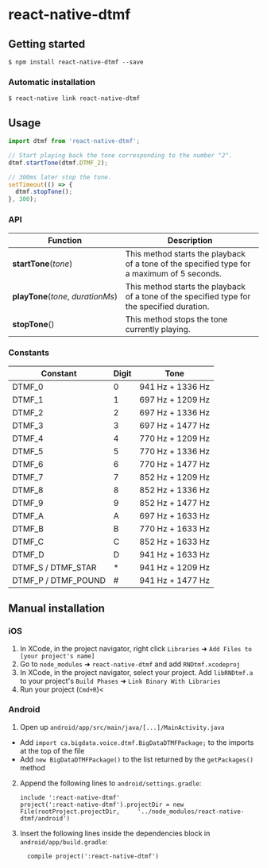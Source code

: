 
# react-native-dtmf

## Getting started

`$ npm install react-native-dtmf --save`

### Automatic installation

`$ react-native link react-native-dtmf`

## Usage
```javascript
import dtmf from 'react-native-dtmf';

// Start playing back the tone corresponding to the number "2".
dtmf.startTone(dtmf.DTMF_2);

// 300ms later stop the tone.
setTimeout(() => {
  dtmf.stopTone();
}, 300);
```
### API

Function | Description
--- | ---
<nobr>**startTone**(*tone*)</nobr> | This method starts the playback of a tone of the specified type for a maximum of 5 seconds.
<nobr>**playTone**(*tone*,&#160;*durationMs*)</nobr> | This method starts the playback of a tone of the specified type for the specified duration.
<nobr>**stopTone**()</nobr> | This method stops the tone currently playing.

### Constants

| Constant            | Digit | Tone             |
| ------------------- | ----- | ---------------- |
| DTMF_0              | 0     | 941 Hz + 1336 Hz |
| DTMF_1              | 1     | 697 Hz + 1209 Hz |
| DTMF_2              | 2     | 697 Hz + 1336 Hz |
| DTMF_3              | 3     | 697 Hz + 1477 Hz |
| DTMF_4              | 4     | 770 Hz + 1209 Hz |
| DTMF_5              | 5     | 770 Hz + 1336 Hz |
| DTMF_6              | 6     | 770 Hz + 1477 Hz |
| DTMF_7              | 7     | 852 Hz + 1209 Hz |
| DTMF_8              | 8     | 852 Hz + 1336 Hz |
| DTMF_9              | 9     | 852 Hz + 1477 Hz |
| DTMF_A              | A     | 697 Hz + 1633 Hz |
| DTMF_B              | B     | 770 Hz + 1633 Hz |
| DTMF_C              | C     | 852 Hz + 1633 Hz |
| DTMF_D              | D     | 941 Hz + 1633 Hz |
| DTMF_S / DTMF_STAR  | *     | 941 Hz + 1209 Hz |
| DTMF_P / DTMF_POUND | #     | 941 Hz + 1477 Hz |

## Manual installation

### iOS

1. In XCode, in the project navigator, right click `Libraries` ➜ `Add Files to [your project's name]`
2. Go to `node_modules` ➜ `react-native-dtmf` and add `RNDtmf.xcodeproj`
3. In XCode, in the project navigator, select your project. Add `libRNDtmf.a` to your project's `Build Phases` ➜ `Link Binary With Libraries`
4. Run your project (`Cmd+R`)<

### Android

1. Open up `android/app/src/main/java/[...]/MainActivity.java`
  - Add `import ca.bigdata.voice.dtmf.BigDataDTMFPackage;` to the imports at the top of the file
  - Add `new BigDataDTMFPackage()` to the list returned by the `getPackages()` method
2. Append the following lines to `android/settings.gradle`:
  	```
  	include ':react-native-dtmf'
  	project(':react-native-dtmf').projectDir = new File(rootProject.projectDir, 	'../node_modules/react-native-dtmf/android')
  	```
3. Insert the following lines inside the dependencies block in `android/app/build.gradle`:
  	```
      compile project(':react-native-dtmf')
  	```
  